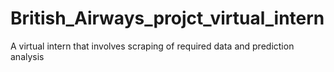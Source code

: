 # British_Airways_projct_virtual_intern
A virtual intern that involves scraping of required data and prediction analysis
